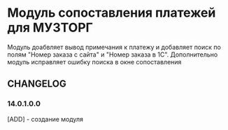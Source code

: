 # Модуль сопоставления платежей для МУЗТОРГ

Модуль доабвляет вывод примечания к платежу и добавляет поиск по полям "Номер заказа с сайта" и "Номер заказа в 1С".
Дополнительно модуль исправляет ошибку поиска в окне сопоставления

## CHANGELOG

### 14.0.1.0.0

[ADD] - создание модуля
